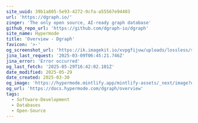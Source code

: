 ```yaml
---
site_uuid: 39b1a805-5e93-4272-9cfa-a55567e94403
url: 'https://dgraph.io/'
zinger: 'The only open source, AI-ready graph database'
github_repo_url: 'https://github.com/dgraph-io/dgraph'
site_name: Hypermode
title: 'Overview - Dgraph'
favicon: '>-'
og_screenshot_url: 'https://ik.imagekit.io/xvpgfijuw/uploads/lossless/screenshots/20250529_Dgraph_og_screenshot.jpeg'
jina_last_request: '2025-03-09T06:45:21.746Z'
jina_error: 'Error occurred'
og_last_fetch: '2025-05-29T16:42:02.101Z'
date_modified: 2025-05-29
date_created: 2025-03-30
og_image: 'https://hypermode.mintlify.app/mintlify-assets/_next/image?url=%2Fapi%2Fog%3Fdivision%3DDocumentation%26title%3DDgraph%26logoLight%3Dhttps%253A%252F%252Fmintlify.s3.us-west-1.amazonaws.com%252Fhypermode%252Fimages%252Flogo%252Flight.svg%26logoDark%3Dhttps%253A%252F%252Fmintlify.s3.us-west-1.amazonaws.com%252Fhypermode%252Fimages%252Flogo%252Fdark.svg%26primaryColor%3D%2523FF00EE%26lightColor%3D%2523CC00BE%26darkColor%3D%2523CC00BE&w=1200&q=100'
og_url: 'https://docs.hypermode.com/dgraph/overview'
tags:
  - Software-Development
  - Databases
  - Open-Source
---
```


